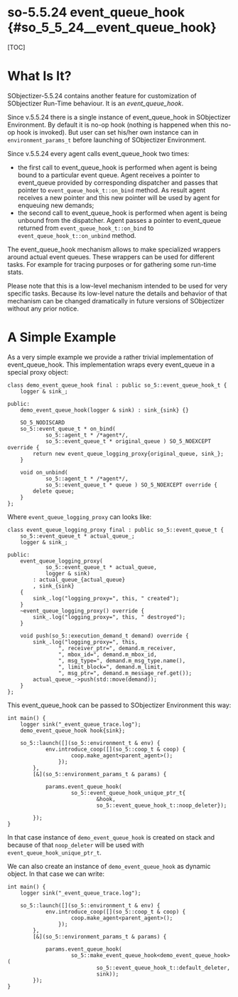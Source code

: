 # so-5.5.24 event_queue_hook {#so_5_5_24__event_queue_hook}

[TOC]

# What Is It?

SObjectizer-5.5.24 contains another feature for customization of SObjectizer Run-Time behaviour. It is an *event_queue_hook*.

Since v.5.5.24 there is a single instance of event_queue_hook in SObjectizer Environment. By default it is no-op hook (nothing is happened when this no-op hook is invoked). But user can set his/her own instance can in `environment_params_t` before launching of SObjectizer Environment.

Since v.5.5.24 every agent calls event_queue_hook two times:

* the first call to event_queue_hook is performed when agent is being bound to a particular event queue. Agent receives a pointer to event_queue provided by corresponding dispatcher and passes that pointer to `event_queue_hook_t::on_bind` method. As result agent receives a new pointer and this new pointer will be used by agent for enqueuing new demands;
* the second call to event_queue_hook is performed when agent is being unbound from the dispatcher. Agent passes a pointer to event_queue returned from `event_queue_hook_t::on_bind` to `event_queue_hook_t::on_unbind` method.

The event_queue_hook mechanism allows to make specialized wrappers around actual event queues. These wrappers can be used for different tasks. For example for tracing purposes or for gathering some run-time stats.

Please note that this is a low-level mechanism intended to be used for very specific tasks. Because its low-level nature the details and behavior of that mechanism can be changed dramatically in future versions of SObjectizer without any prior notice.

# A Simple Example

As a very simple example we provide a rather trivial implementation of event_queue_hook. This implementation wraps every event_queue in a special proxy object:
```{.cpp}
class demo_event_queue_hook final : public so_5::event_queue_hook_t {
	logger & sink_;

public:
	demo_event_queue_hook(logger & sink) : sink_{sink} {}

	SO_5_NODISCARD
	so_5::event_queue_t * on_bind(
			so_5::agent_t * /*agent*/,
			so_5::event_queue_t * original_queue ) SO_5_NOEXCEPT override {
		return new event_queue_logging_proxy{original_queue, sink_};
	}

	void on_unbind(
			so_5::agent_t * /*agent*/,
			so_5::event_queue_t * queue ) SO_5_NOEXCEPT override {
		delete queue;
	}
};
```
Where `event_queue_logging_proxy` can looks like:
```{.cpp}
class event_queue_logging_proxy final : public so_5::event_queue_t {
	so_5::event_queue_t * actual_queue_;
	logger & sink_;

public:
	event_queue_logging_proxy(
			so_5::event_queue_t * actual_queue,
			logger & sink)
		: actual_queue_{actual_queue}
		, sink_{sink}
	{
		sink_.log("logging_proxy=", this, " created");
	}
	~event_queue_logging_proxy() override {
		sink_.log("logging_proxy=", this, " destroyed");
	}

	void push(so_5::execution_demand_t demand) override {
		sink_.log("logging_proxy=", this,
				", receiver_ptr=", demand.m_receiver,
				", mbox_id=", demand.m_mbox_id,
				", msg_type=", demand.m_msg_type.name(),
				", limit_block=", demand.m_limit,
				", msg_ptr=", demand.m_message_ref.get());
		actual_queue_->push(std::move(demand));
	}
};
```
This event_queue_hook can be passed to SObjectizer Environment this way:
```{.cpp}
int main() {
	logger sink("_event_queue_trace.log");
	demo_event_queue_hook hook{sink};

	so_5::launch([](so_5::environment_t & env) {
			env.introduce_coop([](so_5::coop_t & coop) {
					coop.make_agent<parent_agent>();
				});
		},
		[&](so_5::environment_params_t & params) {

			params.event_queue_hook(
					so_5::event_queue_hook_unique_ptr_t{
							&hook,
							so_5::event_queue_hook_t::noop_deleter});

		});
}
```
In that case instance of `demo_event_queue_hook` is created on stack and because of that `noop_deleter` will be used with `event_queue_hook_unique_ptr_t`.

We can also create an instance of `demo_event_queue_hook` as dynamic object. In that case we can write:
```{.cpp}
int main() {
	logger sink("_event_queue_trace.log");

	so_5::launch([](so_5::environment_t & env) {
			env.introduce_coop([](so_5::coop_t & coop) {
					coop.make_agent<parent_agent>();
				});
		},
		[&](so_5::environment_params_t & params) {

			params.event_queue_hook(
					so_5::make_event_queue_hook<demo_event_queue_hook>(
							so_5::event_queue_hook_t::default_deleter,
							sink));
		});
}
```
